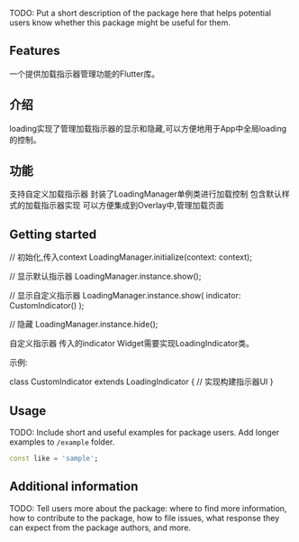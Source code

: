 <!--
This README describes the package. If you publish this package to pub.dev,
this README's contents appear on the landing page for your package.

For information about how to write a good package README, see the guide for
[writing package pages](https://dart.dev/guides/libraries/writing-package-pages).

For general information about developing packages, see the Dart guide for
[creating packages](https://dart.dev/guides/libraries/create-library-packages)
and the Flutter guide for
[developing packages and plugins](https://flutter.dev/developing-packages).
-->

TODO: Put a short description of the package here that helps potential users
know whether this package might be useful for them.

## Features

一个提供加载指示器管理功能的Flutter库。
## 介绍
loading实现了管理加载指示器的显示和隐藏,可以方便地用于App中全局loading的控制。
## 功能
支持自定义加载指示器
封装了LoadingManager单例类进行加载控制
包含默认样式的加载指示器实现
可以方便集成到Overlay中,管理加载页面
## Getting started

// 初始化,传入context
LoadingManager.initialize(context: context);

// 显示默认指示器 
LoadingManager.instance.show(); 

// 显示自定义指示器
LoadingManager.instance.show(
  indicator: CustomIndicator()
);

// 隐藏
LoadingManager.instance.hide();

自定义指示器
传入的indicator Widget需要实现LoadingIndicator类。

示例:

class CustomIndicator extends LoadingIndicator {
  // 实现构建指示器UI
}
## Usage

TODO: Include short and useful examples for package users. Add longer examples
to `/example` folder.

```dart
const like = 'sample';
```

## Additional information

TODO: Tell users more about the package: where to find more information, how to
contribute to the package, how to file issues, what response they can expect
from the package authors, and more.
